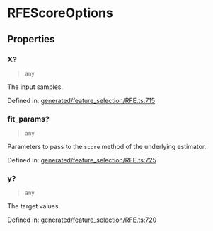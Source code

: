 # RFEScoreOptions

## Properties

### X?

> `any`

The input samples.

Defined in:  [generated/feature\_selection/RFE.ts:715](https://github.com/transitive-bullshit/scikit-learn-ts/blob/122b3c0/packages/sklearn/src/generated/feature_selection/RFE.ts#L715)

### fit\_params?

> `any`

Parameters to pass to the `score` method of the underlying estimator.

Defined in:  [generated/feature\_selection/RFE.ts:725](https://github.com/transitive-bullshit/scikit-learn-ts/blob/122b3c0/packages/sklearn/src/generated/feature_selection/RFE.ts#L725)

### y?

> `any`

The target values.

Defined in:  [generated/feature\_selection/RFE.ts:720](https://github.com/transitive-bullshit/scikit-learn-ts/blob/122b3c0/packages/sklearn/src/generated/feature_selection/RFE.ts#L720)
